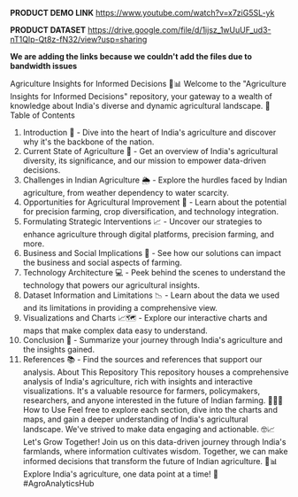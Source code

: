 
**PRODUCT DEMO LINK**
https://www.youtube.com/watch?v=x7ziG5SL-yk 


**PRODUCT DATASET** 
https://drive.google.com/file/d/1ijsz_1wUuUF_ud3-nT1Qlp-Qt8z-fN32/view?usp=sharing

**We are adding the links because we couldn't add the files due to bandwidth issues**



Agriculture Insights for Informed Decisions 🌾📊
Welcome to the "Agriculture Insights for Informed Decisions" repository, your gateway to a wealth of knowledge about India's diverse and dynamic agricultural landscape. 🌱
Table of Contents
1.	Introduction 🌄 - Dive into the heart of India's agriculture and discover why it's the backbone of the nation.
2.	Current State of Agriculture 🚜 - Get an overview of India's agricultural diversity, its significance, and our mission to empower data-driven decisions.
3.	Challenges in Indian Agriculture 🌦️ - Explore the hurdles faced by Indian agriculture, from weather dependency to water scarcity.
4.	Opportunities for Agricultural Improvement 🌟 - Learn about the potential for precision farming, crop diversification, and technology integration.
5.	Formulating Strategic Interventions 📈 - Uncover our strategies to enhance agriculture through digital platforms, precision farming, and more.
6.	Business and Social Implications 💼 - See how our solutions can impact the business and social aspects of farming.
7.	Technology Architecture 💻 - Peek behind the scenes to understand the technology that powers our agricultural insights.
8.	Dataset Information and Limitations 📉 - Learn about the data we used and its limitations in providing a comprehensive view.
9.	Visualizations and Charts 📈🗺️ - Explore our interactive charts and maps that make complex data easy to understand.
10.	Conclusion 🌟 - Summarize your journey through India's agriculture and the insights gained.
11.	References 📚 - Find the sources and references that support our analysis.
About This Repository
This repository houses a comprehensive analysis of India's agriculture, rich with insights and interactive visualizations. It's a valuable resource for farmers, policymakers, researchers, and anyone interested in the future of Indian farming. 🌾🇮🇳
How to Use
Feel free to explore each section, dive into the charts and maps, and gain a deeper understanding of India's agricultural landscape. We've strived to make data engaging and actionable. 🤓📈
Let's Grow Together!
Join us on this data-driven journey through India's farmlands, where information cultivates wisdom. Together, we can make informed decisions that transform the future of Indian agriculture. 🌾📊
Explore India's agriculture, one data point at a time! 🌱 #AgroAnalyticsHub

